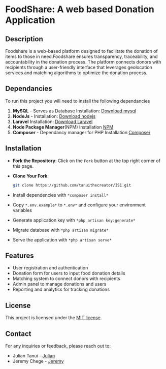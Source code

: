# **FoodShare: A web based Donation Application**
## Description 
Foodshare is a web-based platform designed to facilitate the donation of items to those in need.Foodshare ensures transparency, traceability, and accountability in the donation process. The platform connects donors with recipients through a user-friendly interface that leverages geolocation services and matching algorithms to optimize the donation process.

## Dependancies
To run this project you will need to install the following dependancies

1. **MySQL** - Serves as Database
   Installation: [Download mysql](https://dev.mysql.com/downloads/installer/)
2. **NodeJs** -
   Installation: [Download nodejs](https://nodejs.org/en/download/package-manager)
3. **Laravel**
   Installation:  [Download Laravel](https://laravel.com/docs/11.x/installation)
4. **Node Package Manager**(NPM)
   Installation [NPM](https://www.npmjs.com/)
5. **Composer** - Dependancy manager for PHP
   Installation [Composer](https://getcomposer.org/) 


## Installation
- **Fork the Repository**:
    Click on the `Fork` button at the top right corner of this page.

- **Clone Your Fork**:
    ```bash
    git clone https://github.com/tanuithecreator/IS1.git
    ```
- Install dependencies with `*composer install*`
- Copy `*.env.example*` to `*.env*` and configure your environment variables
- Generate application key with `*php artisan key:generate*`
- Migrate database with `*php artisan migrate*`
- Serve the application with `*php artisan serve*`

## Features
- User registration and authentication
- Donation form for users to input food donation details
- Matching system to connect donors with recipients
- Admin panel to manage donations and users
- Reporting and analytics for tracking donations

## License
This project is licensed under the [MIT license](https://opensource.org/licenses/MIT).


##  Contact
For any inquiries or feedback, please reach out to:

- Julian Tanui - [Julian](mailto:juliankipkoskei@gmail.com)
- Jeremy Chege - [Jeremy](mailto:jeremychege@gmail.com)